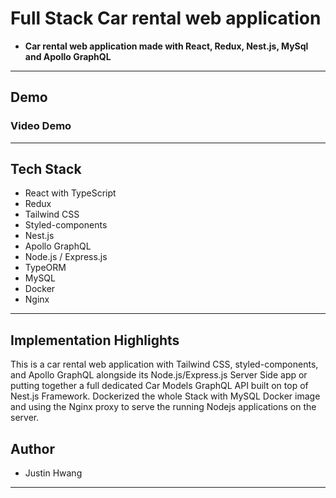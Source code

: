 # Full Stack Car rental web application

- **Car rental web application made with React, Redux, Nest.js, MySql and Apollo GraphQL**

---

## Demo

### Video Demo

<!-- ![demogif](demo.gif) -->

---

## Tech Stack

- React with TypeScript
- Redux
- Tailwind CSS
- Styled-components
- Nest.js
- Apollo GraphQL
- Node.js / Express.js
- TypeORM
- MySQL
- Docker
- Nginx

---

## Implementation Highlights

This is a car rental web application with Tailwind CSS, styled-components, and Apollo GraphQL alongside its Node.js/Express.js Server Side app or putting together a full dedicated Car Models GraphQL API built on top of Nest.js Framework. Dockerized the whole Stack with MySQL Docker image and using the Nginx proxy to serve the running Nodejs applications on the server.

## Author

- Justin Hwang

---
